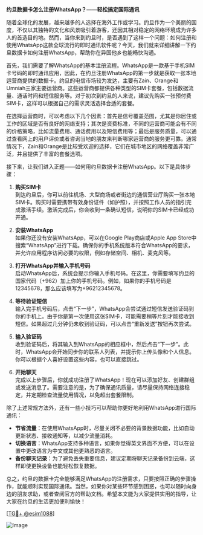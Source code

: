 **约旦数据卡怎么注册WhatsApp？——轻松搞定国际通讯**

随着全球化的发展，越来越多的人选择在海外工作或学习。约旦作为一个美丽的国度，不仅以其独特的文化和风景吸引着游客，还因其相对稳定的网络环境成为许多人的首选目的地。然而，当你来到约旦时，是否遇到了这样一个问题：如何注册和使用WhatsApp这款全球流行的即时通讯软件呢？今天，我们就来详细讲解一下约旦数据卡如何注册WhatsApp，帮助你在异国他乡也能畅快沟通。

首先，我们需要了解WhatsApp的基本注册流程。WhatsApp是一款基于手机SIM卡号码的即时通讯应用，因此，在约旦注册WhatsApp的第一步就是获取一张本地运营商提供的数据卡。约旦的电信市场较为发达，主要有Zain、Orange和Umniah三家主要运营商。这些运营商都提供各种类型的SIM卡套餐，包括数据流量、通话时间和短信服务等。对于初次到约旦的人来说，建议先购买一张预付费SIM卡，这样可以根据自己的需求灵活选择合适的套餐。

在选择运营商时，可以考虑以下几个因素：首先是信号覆盖范围，尤其是你居住或工作的区域是否有良好的网络支持；其次是资费标准，不同的运营商可能会有不同的价格策略，比如流量费用、通话费用以及短信费用等；最后是服务质量，可以通过查看网上的用户评价或者咨询当地的朋友来判断哪家运营商的服务更可靠。通常情况下，Zain和Orange是比较受欢迎的选择，它们在城市地区的网络覆盖非常广泛，并且提供了丰富的套餐选项。

接下来，让我们进入正题——如何用约旦数据卡注册WhatsApp。以下是具体步骤：

1. **购买SIM卡**  
   到达约旦后，你可以前往机场、大型商场或者街边的通信营业厅购买一张本地SIM卡。购买时需要携带有效身份证件（如护照），并按照工作人员的指引完成激活手续。激活完成后，你会收到一条确认短信，说明你的SIM卡已经成功开通。

2. **安装WhatsApp**  
   如果你还没有安装WhatsApp，可以在Google Play商店或Apple App Store中搜索“WhatsApp”进行下载。确保你的手机系统版本符合WhatsApp的要求，并允许应用程序访问必要的权限，例如存储空间、相机、麦克风等。

3. **打开WhatsApp并输入手机号码**  
   启动WhatsApp后，系统会提示你输入手机号码。在这里，你需要填写约旦的国家代码（+962）加上你的手机号码。例如，如果你的手机号码是12345678，那么应该填写为+96212345678。

4. **等待验证短信**  
   输入完手机号码后，点击“下一步”，WhatsApp会尝试通过短信发送验证码到你的手机上。由于你是第一次使用这张SIM卡，可能需要稍等片刻才能接收到短信。如果超过几分钟仍未收到验证码，可以点击“重新发送”按钮再次尝试。

5. **输入验证码**  
   收到验证码后，将其输入到WhatsApp的相应框中，然后点击“下一步”。此时，WhatsApp会开始同步你的联系人列表，并提示你上传头像和个人信息。你可以根据个人喜好设置这些内容，也可以直接跳过。

6. **开始聊天**  
   完成以上步骤后，你就成功注册了WhatsApp！现在可以添加好友、创建群组或发送消息了。需要注意的是，为了确保通讯质量，请尽量保持网络连接稳定，并定期检查流量使用情况，以免超出套餐限制。

除了上述常规方法外，还有一些小技巧可以帮助你更好地利用WhatsApp进行国际通讯：

- **节省流量**：在使用WhatsApp时，尽量关闭不必要的背景数据功能，比如自动更新状态、接收通知等，以减少流量消耗。
- **切换语言**：WhatsApp支持多种语言，如果你觉得英文界面不方便，可以在设置中更改语言为中文或其他更熟悉的语言。
- **备份聊天记录**：为了避免丢失重要信息，建议定期将聊天记录备份到云端，这样即使更换设备也能轻松恢复数据。

总之，约旦的数据卡完全能够满足WhatsApp的注册需求，只要按照正确的步骤操作，就能顺利实现国际通讯。当然，如果你对某些环节感到困惑，也可以随时向身边的朋友求助，或者查阅官方的帮助文档。希望本文能为大家提供实用的指导，让大家在约旦的生活更加便利愉快！

[[TG💪+ @esim1088](https://t.me/s/esim1088)]

![Image](https://i.postimg.cc/4NQfJmqS/Snipaste-2025-05-13-00-14-12.png)